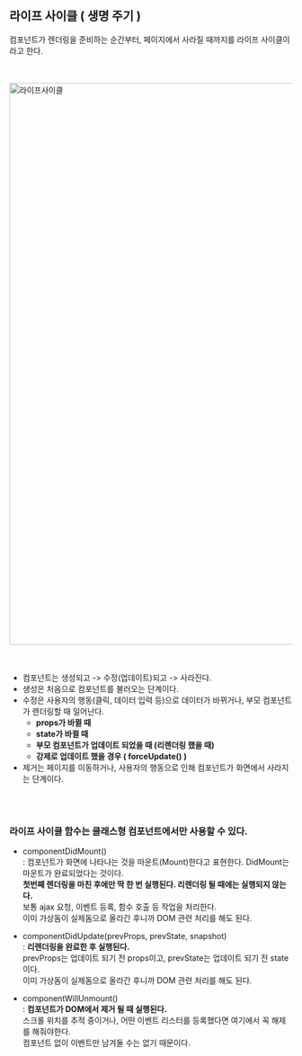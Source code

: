 ## 라이프 사이클 ( 생명 주기 )
컴포넌트가 렌더링을 준비하는 순간부터, 페이지에서 사라질 때까지를 라이프 사이클이라고 한다.

<br/><br/>
<img src="https://user-images.githubusercontent.com/43086867/145344891-11ecfb56-d57d-4bcc-9fd9-1caa5c6df717.JPG" width="1000px" alt="라이프사이클"/>
<br/><br/><br/>

- 컴포넌트는 생성되고 -> 수정(업데이트)되고 -> 사라진다.
- 생성은 처음으로 컴포넌트를 불러오는 단계이다.
- 수정은 사용자의 행동(클릭, 데이터 입력 등)으로 데이터가 바뀌거나, 부모 컴포넌트가 렌더링할 때 일어난다.
  - <strong> props가 바뀔 때 </strong>
  - <strong> state가 바뀔 때 </strong>
  - <strong> 부모 컴포넌트가 업데이트 되었을 때 (리렌더링 했을 때) </strong>
  - <strong> 강제로 업데이트 했을 경우 ( forceUpdate() ) </strong>
- 제거는 페이지를 이동하거나, 사용자의 행동으로 인해 컴포넌트가 화면에서 사라지는 단계이다.

<br/><br/>

### 라이프 사이클 함수는 클래스형 컴포넌트에서만 사용할 수 있다.
- componentDidMount() <br/>
  : 컴포넌트가 화면에 나타나는 것을 마운트(Mount)한다고 표현한다. DidMount는 마운트가 완료되었다는 것이다. <br/>
    <strong> 첫번째 렌더링을 마친 후에만 딱 한 번 실행된다. 리렌더링 될 때에는 실행되지 않는다.</strong> <br/>
    보통 ajax 요청, 이벤트 등록, 함수 호출 등 작업을 처리한다. <br/>
    이미 가상돔이 실제돔으로 올라간 후니까 DOM 관련 처리를 해도 된다.
    
- componentDidUpdate(prevProps, prevState, snapshot) <br/>
  :  <strong> 리렌더링을 완료한 후 실행된다.</strong> <br/> 
    prevProps는 업데이트 되기 전 props이고, prevState는 업데이트 되기 전 state이다. <br/>
    이미 가상돔이 실제돔으로 올라간 후니까 DOM 관련 처리를 해도 된다.
    
- componentWillUnmount() <br/>
  : <strong> 컴포넌트가 DOM에서 제거 될 때 실행된다. </strong> <br/>
    스크롤 위치를 추적 중이거나, 어떤 이벤트 리스터를 등록했다면 여기에서 꼭 해제를 해줘야한다. <br/>
    컴포넌트 없이 이벤트만 남겨둘 수는 없기 때문이다.
    
 <br/> <br/> <br/>
    

